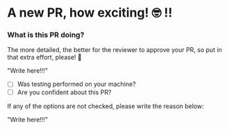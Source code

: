 # A new PR, how exciting! :nerd_face: !!

### What is this PR doing?

The more detailed, the better for the reviewer to approve your PR, so put in that extra effort, please! :pleading_face:

"Write here!!!"

- [ ] Was testing performed on your machine?
- [ ] Are you confident about this PR?

If any of the options are not checked, please write the reason below:

"Write here!!!"
